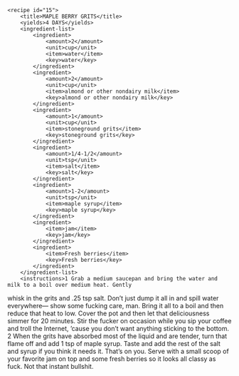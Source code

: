 <?xml version="1.0" encoding="UTF-8"?>
<!DOCTYPE gourmetDoc>
<gourmetDoc>

	<recipe id="15">
		<title>MAPLE BERRY GRITS</title>
		<yields>4 DAYS</yields>
		<ingredient-list>
			<ingredient>
				<amount>2</amount>
				<unit>cup</unit>
				<item>water</item>
				<key>water</key>
			</ingredient>
			<ingredient>
				<amount>2</amount>
				<unit>cup</unit>
				<item>almond or other nondairy milk</item>
				<key>almond or other nondairy milk</key>
			</ingredient>
			<ingredient>
				<amount>1</amount>
				<unit>cup</unit>
				<item>stoneground grits</item>
				<key>stoneground grits</key>
			</ingredient>
			<ingredient>
				<amount>1/4-1/2</amount>
				<unit>tsp</unit>
				<item>salt</item>
				<key>salt</key>
			</ingredient>
			<ingredient>
				<amount>1-2</amount>
				<unit>tsp</unit>
				<item>maple syrup</item>
				<key>maple syrup</key>
			</ingredient>
			<ingredient>
				<item>jam</item>
				<key>jam</key>
			</ingredient>
			<ingredient>
				<item>Fresh berries</item>
				<key>Fresh berries</key>
			</ingredient>
		</ingredient-list>
		<instructions>1 Grab a medium saucepan and bring the water and milk to a boil over medium heat. Gently
whisk in the grits and .25 tsp salt. Don’t just dump it all in and spill water everywhere—
show some fucking care, man. Bring it all to a boil and then reduce that heat to low. Cover the
pot and then let that deliciousness simmer for 20 minutes. Stir the fucker on occasion while
you sip your coffee and troll the Internet, ’cause you don’t want anything sticking to the
bottom.
2 When the grits have absorbed most of the liquid and are tender, turn that flame off and add
1 tsp of maple syrup. Taste and add the rest of the salt and syrup if you think it needs it.
That’s on you. Serve with a small scoop of your favorite jam on top and some fresh berries so it
looks all classy as fuck.</instructions>
		<modifications>Not that instant bullshit.</modifications>
	</recipe>
	
</gourmetDoc>